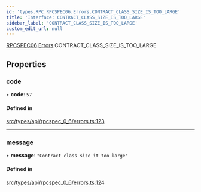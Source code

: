 ```yaml
---
id: 'types.RPC.RPCSPEC06.Errors.CONTRACT_CLASS_SIZE_IS_TOO_LARGE'
title: 'Interface: CONTRACT_CLASS_SIZE_IS_TOO_LARGE'
sidebar_label: 'CONTRACT_CLASS_SIZE_IS_TOO_LARGE'
custom_edit_url: null
---
```


[RPCSPEC06](../namespaces/types.RPC.RPCSPEC06.md).[Errors](../namespaces/types.RPC.RPCSPEC06.Errors.md).CONTRACT_CLASS_SIZE_IS_TOO_LARGE

## Properties

### code

• **code**: `57`

#### Defined in

[src/types/api/rpcspec_0_6/errors.ts:123](https://github.com/starknet-io/starknet.js/blob/v6.23.1/src/types/api/rpcspec_0_6/errors.ts#L123)

---

### message

• **message**: `"Contract class size it too large"`

#### Defined in

[src/types/api/rpcspec_0_6/errors.ts:124](https://github.com/starknet-io/starknet.js/blob/v6.23.1/src/types/api/rpcspec_0_6/errors.ts#L124)
